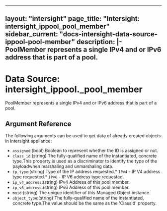 
---
layout: "intersight"
page_title: "Intersight: intersight_ippool_pool_member"
sidebar_current: "docs-intersight-data-source-ippool-pool-member"
description: |-
PoolMember represents a single IPv4 and or IPv6 address that is part of a pool.
---

# Data Source: intersight_ippool._pool_member
PoolMember represents a single IPv4 and or IPv6 address that is part of a pool.
## Argument Reference
The following arguments can be used to get data of already created objects in Intersight appliance:
* `assigned`:(bool) Boolean to represent whether the ID is assigned or not. 
* `class_id`:(string) The fully-qualified name of the instantiated, concrete type.This property is used as a discriminator to identify the type of the payloadwhen marshaling and unmarshaling data. 
* `ip_type`:(string) Type of the IP address requested.* `IPv4` - IP V4 address type requested.* `IPv6` - IP V6 address type requested. 
* `ip_v4_address`:(string) IPv4 Address of this pool member. 
* `ip_v6_address`:(string) IPv6 Address of this pool member. 
* `moid`:(string) The unique identifier of this Managed Object instance. 
* `object_type`:(string) The fully-qualified name of the instantiated, concrete type.The value should be the same as the 'ClassId' property. 
